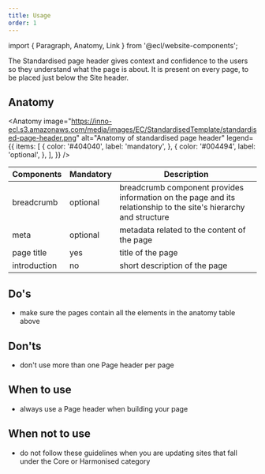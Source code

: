 ```yaml
---
title: Usage
order: 1
---
```


import { Paragraph, Anatomy, Link } from '@ecl/website-components';

<Paragraph size="lead">
  The Standardised page header gives context and confidence to the users so they
  understand what the page is about. It is present on every page, to be placed
  just below the Site header.
</Paragraph>

## Anatomy

<Anatomy
image="https://inno-ecl.s3.amazonaws.com/media/images/EC/StandardisedTemplate/standardised-page-header.png"
alt="Anatomy of standardised page header"
legend={{
    items: [
      {
        color: '#404040',
        label: 'mandatory',
      },
      {
        color: '#004494',
        label: 'optional',
      },
    ],
  }}
/>

| Components                                                                          | Mandatory | Description                                                                                                      |
| ----------------------------------------------------------------------------------- | --------- | ---------------------------------------------------------------------------------------------------------------- |
| <Link to="/ec/components/navigation/breadcrumb/usage/" standalone>breadcrumb</Link> | optional  | breadcrumb component provides information on the page and its relationship to the site's hierarchy and structure |
| meta                                                                                | optional  | metadata related to the content of the page                                                                      |
| page title                                                                          | yes       | title of the page                                                                                                |
| introduction                                                                        | no        | short description of the page                                                                                    |

## Do's

- make sure the pages contain all the elements in the anatomy table above

## Don'ts

- don't use more than one Page header per page

## When to use

- always use a Page header when building your page

## When not to use

- do not follow these guidelines when you are updating sites that fall under the <Link to="/ec/core-template/">Core</Link> or <Link to="/ec/harmonised-templates/group1/">Harmonised</Link> category
